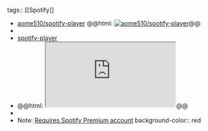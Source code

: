 tags:: [[Spotify]]

- [aome510/spotify-player](https://github.com/aome510/spotify-player)
  @@html: <a href="https://github.com/aome510/spotify-player/"><img src="https://github-readme-stats-astronomer.vercel.app/api/pin/?username=aome510&repo=spotify-player&theme=tokyonight" alt="aome510/spotify-player"/></a>@@
-
- [spotify-player](https://terminaltrove.com/spotify-player/)
- @@html: <iframe src="https://terminaltrove.com/spotify-player/" class="browser-tab"></iframe>@@
-
- Note: [Requires Spotify Premium account](https://github.com/aome510/spotify-player#requirements)
  background-color:: red